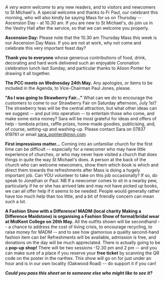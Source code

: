 
*A very warm welcome* to any new readers, and to visitors and newcomers
to St Michael\'s. A special welcome and thanks to Fr Paul, our celebrant
this morning, who will also kindly be saying Mass for us on Thursday --
Ascension Day - at 10.30 am. If you are new to St Michael\'s, do join us
in the Vestry Hall after the service, so that we can welcome you
properly.

**Ascension Day:** Please note that the 10.30 am Thursday Mass this week
is our Ascension Day Mass. If you are not at work, why not come and
celebrate this very important feast day?

**Thank you to everyone** whose generous contributions of food, drink,
decorating and hard work delivered such an enjoyable Coronation
celebration lunch last Sunday, and particular thanks to Alison Ponter
for drawing it all together.

**The PCC meets on Wednesday 24th May.** Any apologies, or items to be
included in the Agenda, to Vice-Chairman Paul Jones, please.

**"As I was going to Strawberry Fair..."** What can we do to encourage
the customers to come to our Strawberry Fair on Saturday afternoon, July
1st? The strawberry teas will be the central attraction, but what other
ideas can we suggest -- and put into operation -- to entertain those who
come, and make some extra money? Sara will be most grateful for ideas
and offers of help - tombola prizes, raffle prizes, home-made goodies,
publicising, and, of course, setting-up and washing-up. Please contact
Sara on 07837 919761 or email <sara_pointer@msn.com>.

**First impressions matter...** Coming into an unfamiliar church for the
first time can be difficult -- especially for a newcomer who may have
little experience of churches, or who may never have visited a church
that does things in quite the way St Michael\'s does. A person at the
back of the church who can welcome newcomers, show them which book is
which and direct them towards the refreshments after Mass is doing a
hugely important job. Can YOU volunteer to take on this job
occasionally? If so, do speak to Jonathan or Paul. NB If a newcomer
comes to sit in a nearby pew, particularly if he or she has arrived late
and may not have picked up books, we can all offer help if it seems to
be needed. People would generally rather have too much help than too
little, and a bit of friendly concern can mean such a lot.

**A Fashion Show with a Difference! MADM (local charity Making a
Difference Maidstone)** **is organising a Fashion Show of formal/bridal
wear at MidKent College on 26th May.** All the outfits shown will be
secondhand -- a chance to address the cost of living crisis, to
encourage recycling, to raise money for MADM -- and to see how glamorous
a quality second-hand fashion item can be! Refreshments will be
available, admission is free, and donations on the day will be much
appreciated. There is actually going to be a **pop-up shop!** There will
be two sessions -12.30 pm and 2 pm -- and you can make sure of a place
if you reserve your **free ticket** by scanning the QR code on the
poster in the narthex. This show will go on for just under an hour and
is in our own locality (Oakwood Road) -- do support it if you can!

***Could you pass this sheet on to someone else who might like to see
it?***
